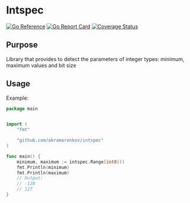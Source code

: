 # Intspec

[![Go Reference](https://pkg.go.dev/badge/github.com/akramarenkov/intspec.svg)](https://pkg.go.dev/github.com/akramarenkov/intspec)
[![Go Report Card](https://goreportcard.com/badge/github.com/akramarenkov/intspec)](https://goreportcard.com/report/github.com/akramarenkov/intspec)
[![Coverage Status](https://coveralls.io/repos/github/akramarenkov/intspec/badge.svg)](https://coveralls.io/github/akramarenkov/intspec)

## Purpose

Library that provides to detect the parameters of integer types: minimum, maximum values ​​and bit size

## Usage

Example:

```go
package main


import (
    "fmt"

    "github.com/akramarenkov/intspec"
)

func main() {
    minimum, maximum := intspec.Range[int8]()
    fmt.Println(minimum)
    fmt.Println(maximum)
    // Output:
    // -128
    // 127
}
```
